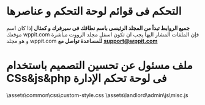 # التحكم فى قوائم لوحة التحكم و عناصرها 
**جميع الروابط تبدأ من المجلد الرئيسى باسم نطاقك فى سيرفرك  و كمثال**
إذا كان اسم موقعك  wppit.com فإن الملفات المشار اليها يجب ان تكون اسفل مجلد الرووت مباشرة و هو مجلد wppit.com
**للمساعدة تواصل مع support@wppit.com**

 # ملف مسئول عن تحسين التصميم باستخدام CSs&js&php فى لوحة تحكم الإدارة
\assets\common\css\custom-style.css
\assets\landlord\admin\js\misc.js

